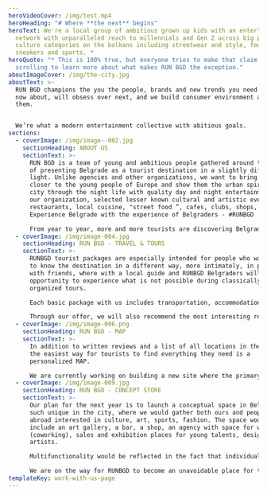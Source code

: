 ```yaml
---
heroVideoCover: /img/test.mp4
heroHeading: "# Where **the next** begins"
heroText: We're a local group of ambitious grown up kids with an entertainment
  network with unparalleled reach to millennials and Gen Z across big pop
  culture categories on the balkans including streetwear and style, food, music,
  sneakers and sports. *
heroQuote: "* This is 100% true, but everyone tries to make that claim... keep
  scrolling to learn more about what makes RUN BGD the exception."
aboutImageCover: /img/the-city.jpg
aboutText: >-
  RUN BGD champions the you the people, brands and new trends you need to know
  now about, will obsess over next, and we build consumer environment around
  them.


  We’re what a modern entertainment collective with abitious goals.
sections:
  - coverImage: /img/image--002.jpg
    sectionHeading: ABOUT US
    sectionText: >-
      RUN BGD is a team of young and ambitious people gathered around the idea
      of ​​presenting Belgrade as a tourist destination in a slightly different
      light. Unlike agencies and other organizations, we want to bring Belgrade
      closer to the young people of Europe and show them the urban spirit of the
      city through the night life with quality day and night entertainment in
      our organization, selected lesser known cultural and artistic events,
      restaurants, local cuisine, "street food ”, cafes, clubs, shops, etc.
      Experience Belgrade with the experience of Belgraders - #RUNBGD

      From year to year, more and more tourists are discovering Belgrade, which is slowly returning to the map of the most interesting cities in Europe. Despite that, there are few online platforms that can offer foreigners in English the entire offer in one place, and that is exactly our main goal.  The potential and talent we possess in the worlds of music, art, design and creativity are the main trump cards that we can present to the world together. That is why we invite various local companies, artists and brands to start Belgrade even stronger!
  - coverImage: /img/image-004.jpg
    sectionHeading: RUN BGD - TRAVEL & TOURS
    sectionText: >-
      RUNBGD tourist packages are especially intended for people who want to get
      to know the destination in a different way, more intimately, in pairs or
      with friends, where with a local guide and RUNBGD Belgraders will have the
      opportunity to experience what is not possible during classically
      organized tours.

      Each basic package with us includes transportation, accommodation and guides, with the possibility of additional content in the form of concerts, sporting events, day trips and tours, as well as other events in Belgrade, which we organize for our clients. The offer will include recommendations for selected restaurants and bars with which we have achieved successful cooperation, and which stand out with quality food, choice of drinks and creative services.

      Through our offer, we will also recommend the most interesting restaurants and bars with which we have successfully cooperated. Our goal is for guests to feel the local atmosphere, and visit those places that are not marked on all signs in the city, but are carefully selected by locals.
  - coverImage: /img/image-006.png
    sectionHeading: RUN BGD - MAP
    sectionText: >-
      In addition to written reviews and a list of all locations in the city,
      the easiest way for tourists to find everything they need is a
      personalized MAP.

      We are currently working on building a new site where the primary position will be an interactive map with selected and verified information - where the accommodation is, where I can eat, drink, go to the museum, swim, train, play until the morning.
  - coverImage: /img/image-009.jpg
    sectionHeading: RUN BGD - CONCEPT STORE
    sectionText: >-
      Our plan for the next year is to launch a conceptual space in Belgrade, as
      such unique in the city, where we would gather both ours and people from
      abroad interested in culture, art, sports, fashion. The space would
      include an art gallery, a bar, a shop, an agency with space for work
      (coworking), sales and exhibition places for young talents, designers and
      artists.

      Multifunctionality would be reflected in the fact that individual parts can be easily transformed into a more spacious space suitable for cultural events, gatherings, meetings, workshops or seminars.

      We are on the way for RUNBGD to become an unavoidable place for the local and international urban community. We want to encourage the promotion of innovative ideas that set Belgrade apart from others as a destination. Our focus will be on domestic creatively designed brands, products, locations, and on everything that fits into the concept of "From Belgrade for Belgrade”.
templateKey: work-with-us-page
---
```

